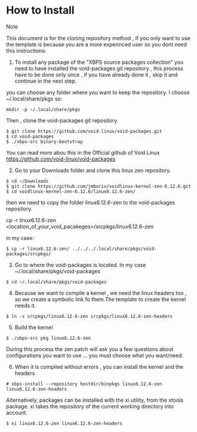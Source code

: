 # How to Install

> [!NOTE]
> This document is for the cloning repository method , if you only want to use the template is because you are a more experinced user so you dont need this instructions.





1. To install any package of the "XBPS source packages collection" you need to have installed the void-packages git repository ,  this process have to be done only once , if you have already done it , skip it and continue in the next step.


you can choose any folder where you want to keep the repository. I choose  ~/.local/share/pkgs so:

```
mkdir -p ~/.local/share/pkgs
```

Then , clone the void-packages git repository

```
$ git clone https://github.com/void-linux/void-packages.git
$ cd void-packages
$ ./xbps-src binary-bootstrap
```

You can read more abou this in the Official github of Void Linux https://github.com/void-linux/void-packages


2. Go to your Downloads folder and clone this linux zen repository.

```
$ cd ~/Downloads
$ git clone https://github.com/jmboris/voidlinux-kernel-zen-6.12.6.git
$ cd voidlinux-kernel-zen-6.12.6/linux6.12.6-zen/
```

then we need to copy the folder linux6.12.6-zen to the void-packages repository.

cp -r linux6.12.6-zen <location_of_your_void_pacakeges>/srcpkgs/linux6.12.6-zen

in my case:
```
$ cp -r linux6.12.6-zen/ ../../../.local/share/pkgs/void-packages/srcpkgs/
```

3. Go to where the void-packages is located. In my case ~/.local/share/pkgs/void-packages
```
$ cd ~/.local/share/pkgs/void-packages
```

4. Because we want to compile a kernel , we need the linux headers too , so we create a symbolic link fo them.The template to create the kernel needs it.
```
$ ln -s srcpkgs/linux6.12.6-zen srcpkgs/linux6.12.6-zen-headers
```

5. Build the kernel
```
$ ./xbps-src pkg linux6.12.6-zen
```
During this process the zen patch will ask you a few questions about configurations you want to use ... you must choose what you want/need.


6. When it is compiled without errors , you can install the kernel and the headers
```
# xbps-install --repository hostdir/binpkgs linux6.12.6-zen linux6.12.6-zen-headers
```

Alternatively, packages can be installed with the xi utility, from the xtools package. xi takes the repository of the current working directory into account.
```
$ xi linux6.12.6-zen linux6.12.6-zen-headers
```
